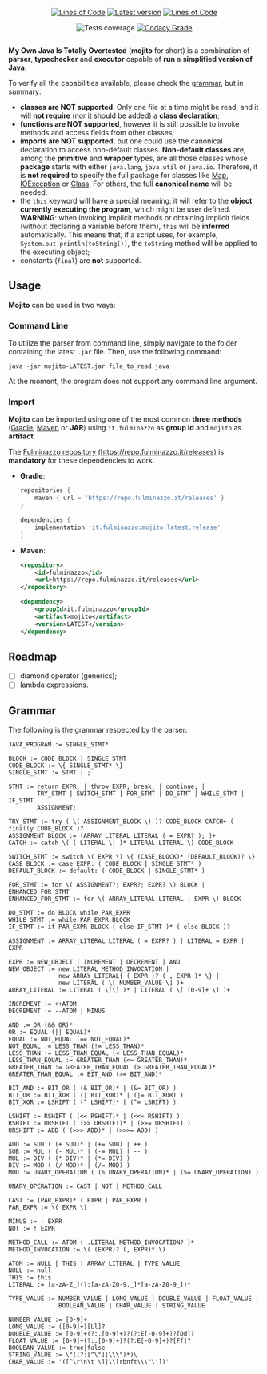 <p align="center">
    <a href="https://app.codacy.com/gh/Fulminazzo/mojito/"><img src="https://fulminazzo.it/badge/code/Fulminazzo/mojito?type=code" alt="Lines of Code" /></a>
    <a href="../../releases/latest"><img src="https://img.shields.io/github/v/release/Fulminazzo/mojito?display_name=tag&color=red" alt="Latest version" /></a>
    <a href="https://app.codacy.com/gh/Fulminazzo/mojito/"><img src="https://fulminazzo.it/badge/code/Fulminazzo/mojito?type=test" alt="Lines of Code" /></a>
</p>
<p align="center">
    <img src="https://fulminazzo.it/badge/coverage/Fulminazzo/mojito/gradle.yml" alt="Tests coverage" />
    <a href="https://app.codacy.com/gh/Fulminazzo/mojito/dashboard?utm_source=gh&utm_medium=referral&utm_content=&utm_campaign=Badge_grade"><img src="https://app.codacy.com/project/badge/Grade/c9b24e43cb7c4658975624cc9862a8d3" alt="Codacy Grade" /></a>
</p>
<p align="center">
    <img src="https://img.shields.io/badge/Yes%2C%20I%20love-writing%20tests-00aa00?style=for-the-badge&labelColor=1FE417" alt="" />
</p>

**My Own Java Is Totally Overtested** (**mojito** for short) is a combination of **parser**, **typechecker** and **executor**
capable of **run** a **simplified version of Java**.

To verify all the capabilities available, please check the [grammar](#grammar), but in summary:
- **classes are NOT supported**. Only one file at a time might be read, and it will **not require** (nor it should be added)
  a **class declaration**;
- **functions are NOT supported**, however it is still possible to invoke methods and access fields from other classes;
- **imports are NOT supported**, but one could use the canonical declaration to access non-default classes.
  **Non-default classes** are, among the **primitive** and **wrapper** types, are all those classes whose **package**
  starts with either `java.lang`, `java.util` or `java.io`. Therefore, it is **not required** to specify the full
  package for classes like [Map](https://docs.oracle.com/javase/8/docs/api/java/util/Map.html),
  [IOException](https://docs.oracle.com/javase/8/docs/api/java/io/IOException.html) or
  [Class](https://docs.oracle.com/javase/8/docs/api/java/lang/Class.html).
  For others, the full **canonical name** will be needed.
- the `this` keyword will have a special meaning: it will refer to the **object currently executing the program**,
  which might be user defined. **WARNING**: when invoking implicit methods or obtaining implicit fields (without declaring
  a variable before them), `this` will be **inferred** automatically.
  This means that, if a script uses, for example, `System.out.println(toString())`, the `toString` method will be
  applied to the executing object;
- constants (`final`) are **not** supported.

## Usage

**Mojito** can be used in two ways:

### Command Line

To utilize the parser from command line, simply navigate to the folder containing the latest `.jar` file.
Then, use the following command:

```
java -jar mojito-LATEST.jar file_to_read.java
```

At the moment, the program does not support any command line argument.

### Import

**Mojito** can be imported using one of the most common **three methods** ([Gradle](https://gradle.org/),
[Maven](https://maven.apache.org/) or **JAR**) using `it.fulminazzo` as **group id** and `mojito` as **artifact**.

The [Fulminazzo repository (https://repo.fulminazzo.it/releases)](https://repo.fulminazzo.it/releases)
is **mandatory** for these dependencies to work.

- **Gradle**:

  ```groovy
  repositories {
      maven { url = 'https://repo.fulminazzo.it/releases' }
  }

  dependencies {
      implementation 'it.fulminazzo:mojito:latest.release'
  }
  ```

- **Maven**:

  ```xml
  <repository>
      <id>fulminazzo</id>
      <url>https://repo.fulminazzo.it/releases</url>
  </repository>
  ```

  ```xml
  <dependency>
      <groupId>it.fulminazzo</groupId>
      <artifact>mojito</artifact>
      <version>LATEST</version>
  </dependency>
  ```

[//]: # (TODO: program starting point)

## Roadmap

- [ ] diamond operator (generics);
- [ ] lambda expressions.

## Grammar

The following is the grammar respected by the parser:

```
JAVA_PROGRAM := SINGLE_STMT*

BLOCK := CODE_BLOCK | SINGLE_STMT
CODE_BLOCK := \{ SINGLE_STMT* \}
SINGLE_STMT := STMT | ;

STMT := return EXPR; | throw EXPR; break; | continue; | 
        TRY_STMT | SWITCH_STMT | FOR_STMT | DO_STMT | WHILE_STMT | IF_STMT
        ASSIGNMENT;

TRY_STMT := try ( \( ASSIGNMENT_BLOCK \) )? CODE_BLOCK CATCH+ ( finally CODE_BLOCK )?
ASSIGNMENT_BLOCK := (ARRAY_LITERAL LITERAL ( = EXPR? ); )+
CATCH := catch \( ( LITERAL \| )* LITERAL LITERAL \) CODE_BLOCK

SWITCH_STMT := switch \( EXPR \) \{ (CASE_BLOCK)* (DEFAULT_BLOCK)? \}
CASE_BLOCK := case EXPR: ( CODE_BLOCK | SINGLE_STMT* )
DEFAULT_BLOCK := default: ( CODE_BLOCK | SINGLE_STMT* )

FOR_STMT := for \( ASSIGNMENT?; EXPR?; EXPR? \) BLOCK | ENHANCED_FOR_STMT
ENHANCED_FOR_STMT := for \( ARRAY_LITERAL LITERAL : EXPR \) BLOCK

DO_STMT := do BLOCK while PAR_EXPR
WHILE_STMT := while PAR_EXPR BLOCK
IF_STMT := if PAR_EXPR BLOCK ( else IF_STMT )* ( else BLOCK )?

ASSIGNMENT := ARRAY_LITERAL LITERAL ( = EXPR? ) | LITERAL = EXPR | EXPR

EXPR := NEW_OBJECT | INCREMENT | DECREMENT | AND
NEW_OBJECT := new LITERAL METHOD_INVOCATION |
              new ARRAY_LITERAL{ ( EXPR )? ( , EXPR )* \} |
              new LITERAL ( \[ NUMBER_VALUE \] )+
ARRAY_LITERAL := LITERAL ( \[\] )* | LITERAL ( \[ [0-9]+ \] )+

INCREMENT := ++ATOM
DECREMENT := --ATOM | MINUS

AND := OR (&& OR)*
OR := EQUAL (|| EQUAL)*
EQUAL := NOT_EQUAL (== NOT_EQUAL)* 
NOT_EQUAL := LESS_THAN (!= LESS_THAN)* 
LESS_THAN := LESS_THAN_EQUAL (< LESS_THAN_EQUAL)* 
LESS_THAN_EQUAL := GREATER_THAN (<= GREATER_THAN)* 
GREATER_THAN := GREATER_THAN_EQUAL (> GREATER_THAN_EQUAL)* 
GREATER_THAN_EQUAL := BIT_AND (>= BIT_AND)*

BIT_AND := BIT_OR ( (& BIT_OR)* | (&= BIT_OR) )
BIT_OR := BIT_XOR ( (| BIT_XOR)* | (|= BIT_XOR) )
BIT_XOR := LSHIFT ( (^ LSHIFT)* | (^= LSHIFT) )

LSHIFT := RSHIFT ( (<< RSHIFT)* | (<<= RSHIFT) )
RSHIFT := URSHIFT ( (>> URSHIFT)* | (>>= URSHIFT) )
URSHIFT := ADD ( (>>> ADD)* | (>>>= ADD) )

ADD := SUB ( (+ SUB)* | (+= SUB) | ++ )
SUB := MUL ( (- MUL)* | (-= MUL) | -- )
MUL := DIV ( (* DIV)* | (*= DIV) )
DIV := MOD ( (/ MOD)* | (/= MOD) )
MOD := UNARY_OPERATION ( (% UNARY_OPERATION)* | (%= UNARY_OPERATION) )

UNARY_OPERATION := CAST | NOT | METHOD_CALL

CAST := (PAR_EXPR)* ( EXPR | PAR_EXPR )
PAR_EXPR := \( EXPR \)

MINUS := - EXPR
NOT := ! EXPR

METHOD_CALL := ATOM ( .LITERAL METHOD_INVOCATION? )*
METHOD_INVOCATION := \( (EXPR)? (, EXPR)* \)

ATOM := NULL | THIS | ARRAY_LITERAL | TYPE_VALUE
NULL := null
THIS := this
LITERAL := [a-zA-Z_](?:[a-zA-Z0-9._]*[a-zA-Z0-9_])*

TYPE_VALUE := NUMBER_VALUE | LONG_VALUE | DOUBLE_VALUE | FLOAT_VALUE |
              BOOLEAN_VALUE | CHAR_VALUE | STRING_VALUE

NUMBER_VALUE := [0-9]+
LONG_VALUE := ([0-9]+)[Ll]?
DOUBLE_VALUE := [0-9]+(?:.[0-9]+)?(?:E[-0-9]+)?[Dd]?
FLOAT_VALUE := [0-9]+(?:.[0-9]+)?(?:E[-0-9]+)?[Ff]?
BOOLEAN_VALUE := true|false
STRING_VALUE := \"((?:[^\"]|\\\")*)\
CHAR_VALUE := '([^\r\n\t \]|\\[rbnft\\\"\'])'
```
